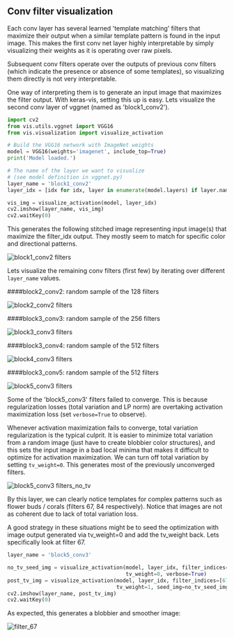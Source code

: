 ## Conv filter visualization
Each conv layer has several learned 'template matching' filters that maximize their output when a similar template 
pattern is found in the input image. This makes the first conv net layer highly interpretable by simply visualizing 
their weights as it is operating over raw pixels.
 
Subsequent conv filters operate over the outputs of previous conv filters (which indicate the presence or absence of 
some templates), so visualizing them directly is not very interpretable.

One way of interpreting them is to generate an input image that maximizes the filter output. With keras-vis, setting
this up is easy. Lets visualize the second conv layer of vggnet (named as 'block1_conv2').

```python
import cv2
from vis.utils.vggnet import VGG16
from vis.visualization import visualize_activation

# Build the VGG16 network with ImageNet weights
model = VGG16(weights='imagenet', include_top=True)
print('Model loaded.')

# The name of the layer we want to visualize
# (see model definition in vggnet.py)
layer_name = 'block1_conv2'
layer_idx = [idx for idx, layer in enumerate(model.layers) if layer.name == layer_name][0]

vis_img = visualize_activation(model, layer_idx)
cv2.imshow(layer_name, vis_img)
cv2.waitKey(0)
```

This generates the following stitched image representing input image(s) that maximize the filter_idx output.
They mostly seem to match for specific color and directional patterns.

![block1_conv2 filters](https://raw.githubusercontent.com/raghakot/keras-vis/master/images/conv_vis/block1_conv2_filters.jpg?raw=true "conv_1 filters")

Lets visualize the remaining conv filters (first few) by iterating over different `layer_name` values.

####block2_conv2: random sample of the 128 filters

![block2_conv2 filters](https://raw.githubusercontent.com/raghakot/keras-vis/master/images/conv_vis/block2_conv2_filters.jpg?raw=true "conv_2 filters")

####block3_conv3: random sample of the 256 filters

![block3_conv3 filters](https://raw.githubusercontent.com/raghakot/keras-vis/master/images/conv_vis/block3_conv3_filters.jpg?raw=true "conv_3 filters")

####block3_conv4: random sample of the 512 filters

![block4_conv3 filters](https://raw.githubusercontent.com/raghakot/keras-vis/master/images/conv_vis/block4_conv3_filters.jpg?raw=true "conv_4 filters")

####block3_conv5: random sample of the 512 filters

![block5_conv3 filters](https://raw.githubusercontent.com/raghakot/keras-vis/master/images/conv_vis/block5_conv3_filters.jpg?raw=true "conv_5 filters")

Some of the 'block5_conv3' filters failed to converge. This is because regularization losses (total variation and 
LP norm) are overtaking activation maximization loss (set `verbose=True` to observe). 

Whenever activation maximization fails to converge, total variation regularization is the typical culprit. 
It is easier to minimize total variation from a random image (just have to create blobbier color structures), 
and this sets the input image in a bad local minima that makes it difficult to optimize for activation maximization. 
We can turn off total variation by setting `tv_weight=0`. This generates most of the previously unconverged filters.

![block5_conv3 filters_no_tv](https://raw.githubusercontent.com/raghakot/keras-vis/master/images/conv_vis/block5_conv3_filters_no_tv.jpg?raw=true "conv_5 filters_no_tv")

By this layer, we can clearly notice templates for complex patterns such as flower buds / corals 
(filters 67, 84 respectively). Notice that images are not as coherent due to lack of total variation loss.

A good strategy in these situations might be to seed the optimization with image output generated via tv_weight=0
and add the tv_weight back. Lets specifically look at filter 67.

```python
layer_name = 'block5_conv3'

no_tv_seed_img = visualize_activation(model, layer_idx, filter_indices=[67],
                                      tv_weight=0, verbose=True)
post_tv_img = visualize_activation(model, layer_idx, filter_indices=[67],
                                   tv_weight=1, seed_img=no_tv_seed_img, verbose=True, max_iter=300)
cv2.imshow(layer_name, post_tv_img)
cv2.waitKey(0)
```
As expected, this generates a blobbier and smoother image:

![filter_67](https://raw.githubusercontent.com/raghakot/keras-vis/master/images/conv_vis/filter_67.png?raw=true "filter_75")
